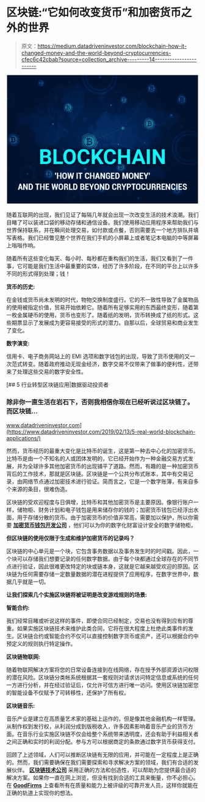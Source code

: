 # 区块链:“它如何改变货币”和加密货币之外的世界

> 原文：<https://medium.datadriveninvestor.com/blockchain-how-it-changed-money-and-the-world-beyond-cryptocurrencies-cfec6c42cbab?source=collection_archive---------14----------------------->

![](img/cce6796c59032176eb86c9a1b2413958.png)

随着互联网的出现，我们见证了每隔几年就会出现一次改变生活的技术浪潮。我们目睹了可以装进口袋的移动存储和通信设备。我们使用移动应用程序来帮助我们与世界保持联系，并在瞬间处理交易，如付款或点餐，否则需要去一个地方排队并填写表格。我们已经瞥见整个世界在我们手机的小屏幕上或者笔记本电脑的中等屏幕上嗡嗡作响。

随着所有这些变化每天、每小时、每秒都在重构我们的生活，我们又看到了一件事，它可能是我们生活中最重要的实体，经历了许多阶段，在不同的平台上以许多不同的形式得到处理；钱！

**货币的历史:**

在金钱或货币尚未发明的时代，物物交换制度盛行。它的不一致性导致了金属物品的使用被指定价值，贸易开始依赖它。随着所有足够实用的东西最终变形，随着第一枚金属硬币的使用，货币也变形了。随着纸的发明，货币转换成了纸的形式。这些期票显示了发展成为更容易接受的形式的潜力。自那以后，全球贸易和商业发生了变化。

**数字演变:**

信用卡、电子商务网站上的 EMI 选项和数字钱包的出现，导致了货币使用的又一次范式转变。随着政府推动无现金经济，数字交易不仅带来了做事的便利性，还带来了处理这些交易的数字安全性。

[](https://www.datadriveninvestor.com/2019/02/13/5-real-world-blockchain-applications/) [## 5 行业转型区块链应用|数据驱动投资者

### 除非你一直生活在岩石下，否则我相信你现在已经听说过区块链了。而区块链…

www.datadriveninvestor.com](https://www.datadriveninvestor.com/2019/02/13/5-real-world-blockchain-applications/) 

然而，货币经历的最重大变化是比特币的诞生，这是第一种去中心化的加密货币。比特币是由一个不知名的人或团体发明的，它已经开始作为一种金融交易方式发展，并为全球许多其他加密货币的出现铺平了道路。然而，有趣的是一种加密货币背后的工作技术，那就是区块链。区块链是一个公共分布式账本，其中有交易记录，由网络节点通过加密技术进行验证。简而言之，它是一个数字账簿，有来自多个来源的条目，很难伪造。

区块链的受欢迎程度与日俱增，比特币和其他加密货币是主要原因。像银行账户一样，储物柜、财务计划和电子钱包是用来储存你的钱的；加密货币钱包已经浮出水面，用于存储分散的货币。由于加密货币的价值非常高，需要加以保护，所以你需要 [**加密货币钱包开发公司**](https://www.goodfirms.co/directory/services/list-blockchain-technology-companies/cryptocurrency-wallet) ，他们可以为你的数字化财富设计安全的数字储物柜。

**但区块链的使用仅限于生成和维护加密货币的记录吗？**

区块链的中心单元是一个块，它包含事务数据以及事务发生时的时间戳。因此，一个块可以存储我们想要记录的任何数字数据。由于每个块都通过全球存在的不同节点进行验证，因此很难更改特定的块或链本身，这就是它越来越受欢迎的原因。区块链为任何需要存储一定数量数据的潜在进程提供了应用程序，在数字世界中，数据几乎就是一切。

**让我们探索几个实施区块链将被证明是改变游戏规则的场景:**

**智能合约:**

我们经常目睹或听说这样的事件，即使合同已经制定，交易也没有得到应有的尊重。如果实施区块链技术来维护此类合同，它将在很大程度上杜绝此类事件的发生。区块链合约或智能合约不仅可以直接控制数字货币或资产，还可以根据合约中预定义的规则执行特定操作。

**区块链物联网:**

随着物联网解决方案将您的日常设备连接到在线网络，存在授予外部资源访问权限的潜在风险。区块链分类帐系统根据其一套规则对请求访问特定信息或系统的任何一方进行分析，并在经过验证后，仅允许可信方进行唯一访问。使用区块链加密您的智能设备不仅赋予了可转移性，还保护了所有权。

**区块链音乐:**

音乐产业是建立在高质量艺术家的基础上运作的，但是像其他金融机构一样管理。从制作权到发行权，从利润分成到版税收入，许多因素影响着音乐产业的货币方面。在音乐行业实施区块链不仅会给整个系统带来透明度，还会有助于利益相关者之间正确和实时的利润分配。参与方可以根据商定的条款通过数字货币获得支付。

回顾了上述领域，人们可以推断区块链有无限的应用，并可能在一定程度上是正确的。然而，我们需要确保在我们需要探索和寻求解决方案的领域，我们有合适的发展伙伴。 [**区块链技术公司**](https://www.goodfirms.co/directory/services/list-blockchain-technology-companies) 采用正确的方法和创造性，可以帮助为您提供最合适的解决方案。如果你一直在网上浏览，但没有找到合适的工具来衡量，你不必担心。在 [**GoodFirms**](https://www.goodfirms.co/) 上查看所有在质量和能力上被评级的可靠开发人员，这样你就能在正确的轨道上实现你的想法。